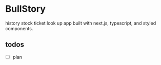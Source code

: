 # BullStory

history stock ticket look up app built with next.js, typescript, and styled components.

## todos
- [ ] plan
